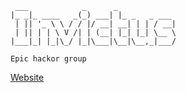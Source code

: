 ```
 ___            _      _             
|_ _|_ ____   _(_) ___| |_ _   _ ___ 
 | || '_ \ \ / / |/ __| __| | | / __|
 | || | | \ V /| | (__| |_| |_| \__ \
|___|_| |_|\_/ |_|\___|\__|\__,_|___/

Epic hackor group
```
[Website](https://xinvictus.github.io)

